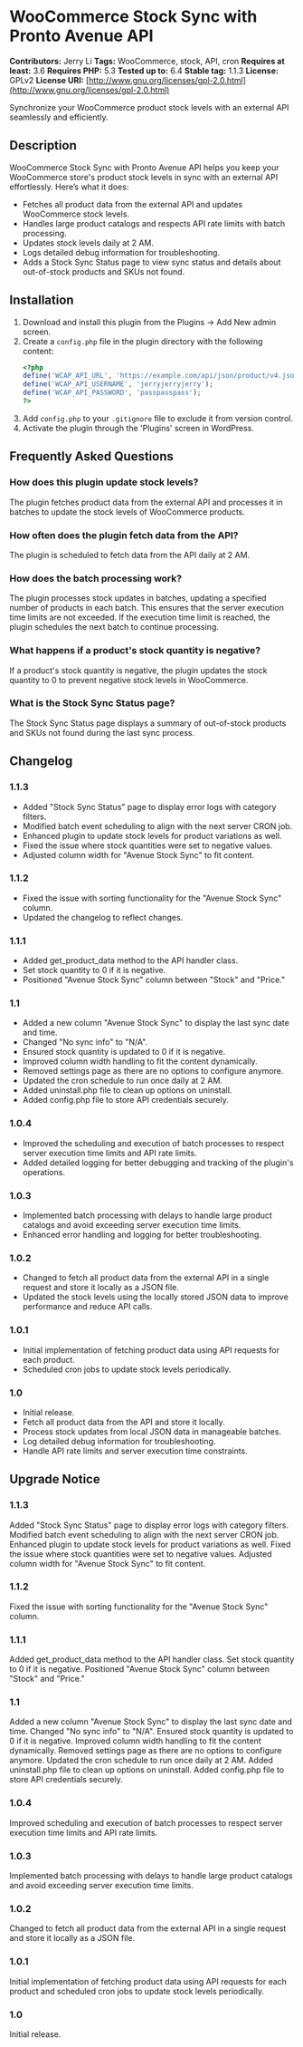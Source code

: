 # WooCommerce Stock Sync with Pronto Avenue API

**Contributors:** Jerry Li
**Tags:** WooCommerce, stock, API, cron
**Requires at least:** 3.6
**Requires PHP:** 5.3
**Tested up to:** 6.4
**Stable tag:** 1.1.3
**License:** GPLv2
**License URI:** [http://www.gnu.org/licenses/gpl-2.0.html](http://www.gnu.org/licenses/gpl-2.0.html)

Synchronize your WooCommerce product stock levels with an external API seamlessly and efficiently.

## Description

WooCommerce Stock Sync with Pronto Avenue API helps you keep your WooCommerce store's product stock levels in sync with an external API effortlessly. Here’s what it does:

* Fetches all product data from the external API and updates WooCommerce stock levels.
* Handles large product catalogs and respects API rate limits with batch processing.
* Updates stock levels daily at 2 AM.
* Logs detailed debug information for troubleshooting.
* Adds a Stock Sync Status page to view sync status and details about out-of-stock products and SKUs not found.

## Installation

1. Download and install this plugin from the Plugins -> Add New admin screen.
2. Create a `config.php` file in the plugin directory with the following content:
    ```php
    <?php
    define('WCAP_API_URL', 'https://example.com/api/json/product/v4.json');
    define('WCAP_API_USERNAME', 'jerryjerryjerry');
    define('WCAP_API_PASSWORD', 'passpasspass');
    ?>
    ```
3. Add `config.php` to your `.gitignore` file to exclude it from version control.
4. Activate the plugin through the 'Plugins' screen in WordPress.

## Frequently Asked Questions

### How does this plugin update stock levels?

The plugin fetches product data from the external API and processes it in batches to update the stock levels of WooCommerce products.

### How often does the plugin fetch data from the API?

The plugin is scheduled to fetch data from the API daily at 2 AM.

### How does the batch processing work?

The plugin processes stock updates in batches, updating a specified number of products in each batch. This ensures that the server execution time limits are not exceeded. If the execution time limit is reached, the plugin schedules the next batch to continue processing.

### What happens if a product's stock quantity is negative?

If a product's stock quantity is negative, the plugin updates the stock quantity to 0 to prevent negative stock levels in WooCommerce.

### What is the Stock Sync Status page?

The Stock Sync Status page displays a summary of out-of-stock products and SKUs not found during the last sync process.

## Changelog

### 1.1.3
* Added "Stock Sync Status" page to display error logs with category filters.
* Modified batch event scheduling to align with the next server CRON job.
* Enhanced plugin to update stock levels for product variations as well.
* Fixed the issue where stock quantities were set to negative values.
* Adjusted column width for "Avenue Stock Sync" to fit content.

### 1.1.2
* Fixed the issue with sorting functionality for the "Avenue Stock Sync" column.
* Updated the changelog to reflect changes.

### 1.1.1
* Added get_product_data method to the API handler class.
* Set stock quantity to 0 if it is negative.
* Positioned "Avenue Stock Sync" column between "Stock" and "Price."

### 1.1
* Added a new column "Avenue Stock Sync" to display the last sync date and time.
* Changed "No sync info" to "N/A".
* Ensured stock quantity is updated to 0 if it is negative.
* Improved column width handling to fit the content dynamically.
* Removed settings page as there are no options to configure anymore.
* Updated the cron schedule to run once daily at 2 AM.
* Added uninstall.php file to clean up options on uninstall.
* Added config.php file to store API credentials securely.

### 1.0.4
* Improved the scheduling and execution of batch processes to respect server execution time limits and API rate limits.
* Added detailed logging for better debugging and tracking of the plugin's operations.

### 1.0.3
* Implemented batch processing with delays to handle large product catalogs and avoid exceeding server execution time limits.
* Enhanced error handling and logging for better troubleshooting.

### 1.0.2
* Changed to fetch all product data from the external API in a single request and store it locally as a JSON file.
* Updated the stock levels using the locally stored JSON data to improve performance and reduce API calls.

### 1.0.1
* Initial implementation of fetching product data using API requests for each product.
* Scheduled cron jobs to update stock levels periodically.

### 1.0
* Initial release.
* Fetch all product data from the API and store it locally.
* Process stock updates from local JSON data in manageable batches.
* Log detailed debug information for troubleshooting.
* Handle API rate limits and server execution time constraints.

## Upgrade Notice

### 1.1.3
Added "Stock Sync Status" page to display error logs with category filters. Modified batch event scheduling to align with the next server CRON job. Enhanced plugin to update stock levels for product variations as well. Fixed the issue where stock quantities were set to negative values. Adjusted column width for "Avenue Stock Sync" to fit content.

### 1.1.2
Fixed the issue with sorting functionality for the "Avenue Stock Sync" column.

### 1.1.1
Added get_product_data method to the API handler class. Set stock quantity to 0 if it is negative. Positioned "Avenue Stock Sync" column between "Stock" and "Price."

### 1.1
Added a new column "Avenue Stock Sync" to display the last sync date and time. Changed "No sync info" to "N/A". Ensured stock quantity is updated to 0 if it is negative. Improved column width handling to fit the content dynamically. Removed settings page as there are no options to configure anymore. Updated the cron schedule to run once daily at 2 AM. Added uninstall.php file to clean up options on uninstall. Added config.php file to store API credentials securely.

### 1.0.4
Improved scheduling and execution of batch processes to respect server execution time limits and API rate limits.

### 1.0.3
Implemented batch processing with delays to handle large product catalogs and avoid exceeding server execution time limits.

### 1.0.2
Changed to fetch all product data from the external API in a single request and store it locally as a JSON file.

### 1.0.1
Initial implementation of fetching product data using API requests for each product and scheduled cron jobs to update stock levels periodically.

### 1.0
Initial release.
